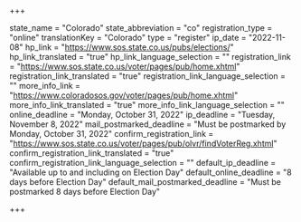 +++

state_name = "Colorado"
state_abbreviation = "co"
registration_type = "online"
translationKey = "Colorado"
type = "register"
ip_date = "2022-11-08"
hp_link = "https://www.sos.state.co.us/pubs/elections/"
hp_link_translated = "true"
hp_link_language_selection = ""
registration_link = "https://www.sos.state.co.us/voter/pages/pub/home.xhtml"
registration_link_translated = "true"
registration_link_language_selection = ""
more_info_link = "https://www.coloradosos.gov/voter/pages/pub/home.xhtml"
more_info_link_translated = "true"
more_info_link_language_selection = ""
online_deadline = "Monday, October 31, 2022"
ip_deadline = "Tuesday, November 8, 2022"
mail_postmarked_deadline = "Must be postmarked by Monday, October 31, 2022"
confirm_registration_link = "https://www.sos.state.co.us/voter/pages/pub/olvr/findVoterReg.xhtml"
confirm_registration_link_translated = "true"
confirm_registration_link_language_selection = ""
default_ip_deadline = "Available up to and including on Election Day"
default_online_deadline = "8 days before Election Day"
default_mail_postmarked_deadline = "Must be postmarked 8 days before Election Day"

+++
